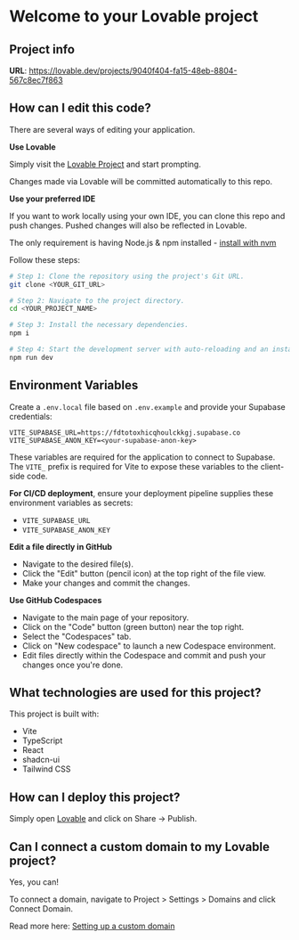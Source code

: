 # Welcome to your Lovable project

## Project info

**URL**: https://lovable.dev/projects/9040f404-fa15-48eb-8804-567c8ec7f863

## How can I edit this code?

There are several ways of editing your application.

**Use Lovable**

Simply visit the [Lovable Project](https://lovable.dev/projects/9040f404-fa15-48eb-8804-567c8ec7f863) and start prompting.

Changes made via Lovable will be committed automatically to this repo.

**Use your preferred IDE**

If you want to work locally using your own IDE, you can clone this repo and push changes. Pushed changes will also be reflected in Lovable.

The only requirement is having Node.js & npm installed - [install with nvm](https://github.com/nvm-sh/nvm#installing-and-updating)

Follow these steps:

```sh
# Step 1: Clone the repository using the project's Git URL.
git clone <YOUR_GIT_URL>

# Step 2: Navigate to the project directory.
cd <YOUR_PROJECT_NAME>

# Step 3: Install the necessary dependencies.
npm i

# Step 4: Start the development server with auto-reloading and an instant preview.
npm run dev
```

## Environment Variables

Create a `.env.local` file based on `.env.example` and provide your Supabase credentials:

```
VITE_SUPABASE_URL=https://fdtotoxhicqhoulckkgj.supabase.co
VITE_SUPABASE_ANON_KEY=<your-supabase-anon-key>
```

These variables are required for the application to connect to Supabase. The `VITE_` prefix is required for Vite to expose these variables to the client-side code.

**For CI/CD deployment**, ensure your deployment pipeline supplies these environment variables as secrets:
- `VITE_SUPABASE_URL`
- `VITE_SUPABASE_ANON_KEY`

**Edit a file directly in GitHub**

- Navigate to the desired file(s).
- Click the "Edit" button (pencil icon) at the top right of the file view.
- Make your changes and commit the changes.

**Use GitHub Codespaces**

- Navigate to the main page of your repository.
- Click on the "Code" button (green button) near the top right.
- Select the "Codespaces" tab.
- Click on "New codespace" to launch a new Codespace environment.
- Edit files directly within the Codespace and commit and push your changes once you're done.

## What technologies are used for this project?

This project is built with:

- Vite
- TypeScript
- React
- shadcn-ui
- Tailwind CSS

## How can I deploy this project?

Simply open [Lovable](https://lovable.dev/projects/9040f404-fa15-48eb-8804-567c8ec7f863) and click on Share -> Publish.

## Can I connect a custom domain to my Lovable project?

Yes, you can!

To connect a domain, navigate to Project > Settings > Domains and click Connect Domain.

Read more here: [Setting up a custom domain](https://docs.lovable.dev/tips-tricks/custom-domain#step-by-step-guide)
